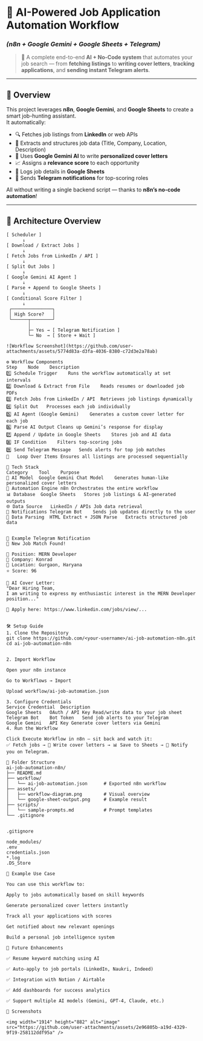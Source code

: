 # 🤖 AI-Powered Job Application Automation Workflow  
### *(n8n + Google Gemini + Google Sheets + Telegram)*

> 🌟 A complete end-to-end **AI + No-Code system** that automates your job search — from **fetching listings** to **writing cover letters**, **tracking applications**, and **sending instant Telegram alerts**.

---

## 🧭 Overview

This project leverages **n8n**, **Google Gemini**, and **Google Sheets** to create a smart job-hunting assistant.  
It automatically:

- 🔍 Fetches job listings from **LinkedIn** or web APIs  
- 🧩 Extracts and structures job data (Title, Company, Location, Description)  
- 🧠 Uses **Google Gemini AI** to write **personalized cover letters**  
- 📈 Assigns a **relevance score** to each opportunity  
- 🧾 Logs job details in **Google Sheets**  
- 📲 Sends **Telegram notifications** for top-scoring roles  

All without writing a single backend script — thanks to **n8n’s no-code automation**!

---

## 🧱 Architecture Overview

```text
[ Scheduler ]
      ↓
[ Download / Extract Jobs ]
      ↓
[ Fetch Jobs from LinkedIn / API ]
      ↓
[ Split Out Jobs ]
      ↓
[ Google Gemini AI Agent ]
      ↓
[ Parse + Append to Google Sheets ]
      ↓
[ Conditional Score Filter ]
      ↓
 ┌───────────────┐
 │ High Score?   │
 └──────┬────────┘
        │
        ├─ Yes → [ Telegram Notification ]
        └─ No  → [ Store + Wait ]

![Workflow Screenshot](https://github.com/user-attachments/assets/5774d83a-d3fa-4036-8380-c72d3e2a78ab)

⚙️ Workflow Components
Step	Node	Description
1️⃣	Schedule Trigger	Runs the workflow automatically at set intervals
2️⃣	Download & Extract from File	Reads resumes or downloaded job PDFs
3️⃣	Fetch Jobs from LinkedIn / API	Retrieves job listings dynamically
4️⃣	Split Out	Processes each job individually
5️⃣	AI Agent (Google Gemini)	Generates a custom cover letter for each job
6️⃣	Parse AI Output	Cleans up Gemini’s response for display
7️⃣	Append / Update in Google Sheets	Stores job and AI data
8️⃣	IF Condition	Filters top-scoring jobs
9️⃣	Send Telegram Message	Sends alerts for top job matches
🔁	Loop Over Items	Ensures all listings are processed sequentially

🧩 Tech Stack
Category	Tool	Purpose
🧠 AI Model	Google Gemini Chat Model	Generates human-like personalized cover letters
🔄 Automation Engine	n8n	Orchestrates the entire workflow
📊 Database	Google Sheets	Stores job listings & AI-generated outputs
🌐 Data Source	LinkedIn / APIs	Job data retrieval
📱 Notifications	Telegram Bot	Sends job updates directly to the user
🧮 Data Parsing	HTML Extract + JSON Parse	Extracts structured job data


💬 Example Telegram Notification
🚀 New Job Match Found!

💼 Position: MERN Developer  
🏢 Company: Konrad  
📍 Location: Gurgaon, Haryana  
⭐ Score: 96  

🧠 AI Cover Letter:  
"Dear Hiring Team,  
I am writing to express my enthusiastic interest in the MERN Developer position..."

🔗 Apply here: https://www.linkedin.com/jobs/view/...


🛠️ Setup Guide
1. Clone the Repository
git clone https://github.com/<your-username>/ai-job-automation-n8n.git
cd ai-job-automation-n8n


2. Import Workflow

Open your n8n instance

Go to Workflows → Import

Upload workflow/ai-job-automation.json

3. Configure Credentials
Service	Credential	Description
Google Sheets	OAuth / API Key	Read/write data to your job sheet
Telegram Bot	Bot Token	Send job alerts to your Telegram
Google Gemini	API Key	Generate cover letters via Gemini
4. Run the Workflow

Click Execute Workflow in n8n — sit back and watch it:
✅ Fetch jobs → 🧠 Write cover letters → 📊 Save to Sheets → 📲 Notify you on Telegram.

📂 Folder Structure
ai-job-automation-n8n/
├── README.md
├── workflow/
│   └── ai-job-automation.json      # Exported n8n workflow
├── assets/
│   ├── workflow-diagram.png        # Visual overview
│   └── google-sheet-output.png     # Example result
├── scripts/
│   └── sample-prompts.md           # Prompt templates
└── .gitignore


.gitignore

node_modules/
.env
credentials.json
*.log
.DS_Store

🧠 Example Use Case

You can use this workflow to:

Apply to jobs automatically based on skill keywords

Generate personalized cover letters instantly

Track all your applications with scores

Get notified about new relevant openings

Build a personal job intelligence system

🚀 Future Enhancements

✅ Resume keyword matching using AI

✅ Auto-apply to job portals (LinkedIn, Naukri, Indeed)

✅ Integration with Notion / Airtable

✅ Add dashboards for success analytics

✅ Support multiple AI models (Gemini, GPT-4, Claude, etc.)

📸 Screenshots

<img width="1914" height="882" alt="image" src="https://github.com/user-attachments/assets/2e96805b-a19d-4329-9f19-258112ddf95a" />




